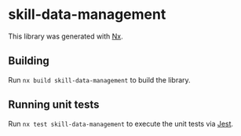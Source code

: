 # skill-data-management

This library was generated with [Nx](https://nx.dev).

## Building

Run `nx build skill-data-management` to build the library.

## Running unit tests

Run `nx test skill-data-management` to execute the unit tests via [Jest](https://jestjs.io).
